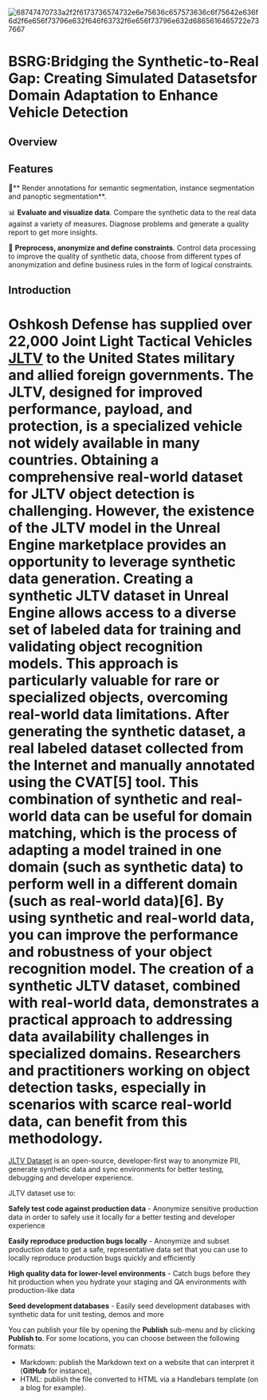 ![68747470733a2f2f6173736574732e6e75636c657573636c6f75642e636f6d2f6e656f73796e632f646f63732f6e656f73796e632d6865616465722e737667](https://github.com/user-attachments/assets/0039d9d1-94ca-422b-9bcb-226fd052d74a)


# BSRG:Bridging the Synthetic-to-Real Gap: Creating Simulated Datasetsfor Domain Adaptation to Enhance Vehicle Detection


## Overview

 

## Features

🧠** Render annotations for semantic segmentation, instance segmentation and panoptic segmentation**.

📊 **Evaluate and visualize data**. Compare the synthetic data to the real data against a variety of measures. Diagnose problems and generate a quality report to get more insights.

🔄 **Preprocess, anonymize and define constraints**. Control data processing to improve the quality of synthetic data, choose from different types of anonymization and define business rules in the form of logical constraints.

## Introduction

# Oshkosh Defense has supplied over 22,000 Joint Light Tactical Vehicles [JLTV](https://oshkoshdefense.com/vehicles/light-tactical-vehicles/jltv/) to the United States military and allied foreign governments. The JLTV, designed for improved performance, payload, and protection, is a specialized vehicle not widely available in many countries. Obtaining a comprehensive real-world dataset for JLTV object detection is challenging. However, the existence of the JLTV model in the Unreal Engine marketplace provides an opportunity to leverage synthetic data generation. Creating a synthetic JLTV dataset in Unreal Engine allows access to a diverse set of labeled data for training and validating object recognition models. This approach is particularly valuable for rare or specialized objects, overcoming real-world data limitations. After generating the synthetic dataset, a real labeled dataset collected from the Internet and manually annotated using the CVAT[5] tool. This combination of synthetic and real-world data can be useful for domain matching, which is the process of adapting a model trained in one domain (such as synthetic data) to perform well in a different domain (such as real-world data)[6]. By using synthetic and real-world data, you can improve the performance and robustness of your object recognition model. The creation of a synthetic JLTV dataset, combined with real-world data, demonstrates a practical approach to addressing data availability challenges in specialized domains. Researchers and practitioners working on object detection tasks, especially in scenarios with scarce real-world data, can benefit from this methodology.

[JLTV Dataset](https://github.com/behnaz-sadeghigol/sadeghigol/blob/main) is an open-source, developer-first way to anonymize PII, generate synthetic data and sync environments for better testing, debugging and developer experience.

JLTV dataset use to:

**Safely test code against production data** - Anonymize sensitive production data in order to safely use it locally for a better testing and developer experience

**Easily reproduce production bugs locally** - Anonymize and subset production data to get a safe, representative data set that you can use to locally reproduce production bugs quickly and efficiently

**High quality data for lower-level environments** - Catch bugs before they hit production when you hydrate your staging and QA environments with production-like data

**Seed development databases** - Easily seed development databases with synthetic data for unit testing, demos and more

You can publish your file by opening the **Publish** sub-menu and by clicking **Publish to**. For some locations, you can choose between the following formats:

- Markdown: publish the Markdown text on a website that can interpret it (**GitHub** for instance),
- HTML: publish the file converted to HTML via a Handlebars template (on a blog for example).
